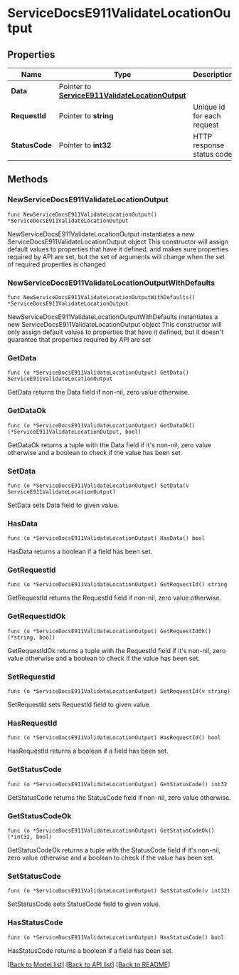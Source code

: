 # ServiceDocsE911ValidateLocationOutput

## Properties

Name | Type | Description | Notes
------------ | ------------- | ------------- | -------------
**Data** | Pointer to [**ServiceE911ValidateLocationOutput**](ServiceE911ValidateLocationOutput.md) |  | [optional] 
**RequestId** | Pointer to **string** | Unique id for each request | [optional] 
**StatusCode** | Pointer to **int32** | HTTP response status code | [optional] 

## Methods

### NewServiceDocsE911ValidateLocationOutput

`func NewServiceDocsE911ValidateLocationOutput() *ServiceDocsE911ValidateLocationOutput`

NewServiceDocsE911ValidateLocationOutput instantiates a new ServiceDocsE911ValidateLocationOutput object
This constructor will assign default values to properties that have it defined,
and makes sure properties required by API are set, but the set of arguments
will change when the set of required properties is changed

### NewServiceDocsE911ValidateLocationOutputWithDefaults

`func NewServiceDocsE911ValidateLocationOutputWithDefaults() *ServiceDocsE911ValidateLocationOutput`

NewServiceDocsE911ValidateLocationOutputWithDefaults instantiates a new ServiceDocsE911ValidateLocationOutput object
This constructor will only assign default values to properties that have it defined,
but it doesn't guarantee that properties required by API are set

### GetData

`func (o *ServiceDocsE911ValidateLocationOutput) GetData() ServiceE911ValidateLocationOutput`

GetData returns the Data field if non-nil, zero value otherwise.

### GetDataOk

`func (o *ServiceDocsE911ValidateLocationOutput) GetDataOk() (*ServiceE911ValidateLocationOutput, bool)`

GetDataOk returns a tuple with the Data field if it's non-nil, zero value otherwise
and a boolean to check if the value has been set.

### SetData

`func (o *ServiceDocsE911ValidateLocationOutput) SetData(v ServiceE911ValidateLocationOutput)`

SetData sets Data field to given value.

### HasData

`func (o *ServiceDocsE911ValidateLocationOutput) HasData() bool`

HasData returns a boolean if a field has been set.

### GetRequestId

`func (o *ServiceDocsE911ValidateLocationOutput) GetRequestId() string`

GetRequestId returns the RequestId field if non-nil, zero value otherwise.

### GetRequestIdOk

`func (o *ServiceDocsE911ValidateLocationOutput) GetRequestIdOk() (*string, bool)`

GetRequestIdOk returns a tuple with the RequestId field if it's non-nil, zero value otherwise
and a boolean to check if the value has been set.

### SetRequestId

`func (o *ServiceDocsE911ValidateLocationOutput) SetRequestId(v string)`

SetRequestId sets RequestId field to given value.

### HasRequestId

`func (o *ServiceDocsE911ValidateLocationOutput) HasRequestId() bool`

HasRequestId returns a boolean if a field has been set.

### GetStatusCode

`func (o *ServiceDocsE911ValidateLocationOutput) GetStatusCode() int32`

GetStatusCode returns the StatusCode field if non-nil, zero value otherwise.

### GetStatusCodeOk

`func (o *ServiceDocsE911ValidateLocationOutput) GetStatusCodeOk() (*int32, bool)`

GetStatusCodeOk returns a tuple with the StatusCode field if it's non-nil, zero value otherwise
and a boolean to check if the value has been set.

### SetStatusCode

`func (o *ServiceDocsE911ValidateLocationOutput) SetStatusCode(v int32)`

SetStatusCode sets StatusCode field to given value.

### HasStatusCode

`func (o *ServiceDocsE911ValidateLocationOutput) HasStatusCode() bool`

HasStatusCode returns a boolean if a field has been set.


[[Back to Model list]](../README.md#documentation-for-models) [[Back to API list]](../README.md#documentation-for-api-endpoints) [[Back to README]](../README.md)


